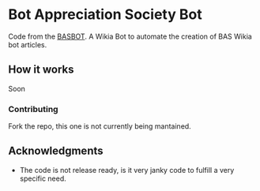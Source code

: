 # Bot Appreciation Society Bot
Code from the [BASBOT](https://botappreciationsociety.fandom.com/wiki/User:BASBOT). A Wikia Bot to automate the creation of BAS Wikia bot articles.

## How it works

Soon

### Contributing

Fork the repo, this one is not currently being mantained.

## Acknowledgments

* The code is not release ready, is it very janky code to fulfill a very specific need.
